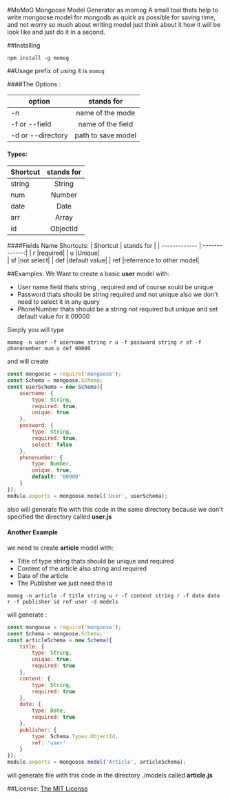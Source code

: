 #MoMoG
Mongoose Model Generator as momog
A small tool thats help to write mongoose model for mongodb as quick as possible for saving time, and not worry so much about writing model just think about it how it will be look like and just do it in a second.

##Installing
```text
npm install -g momog
```

##Usage
prefix of using it is `momog`

####The Options :

| option        | stands for    | 
| ------------- |:-------------:| 
|    -n            |name of the mode          | 
| -f or --field    |   name of the field      |  
| -d or --directory|   path to save model     |  
 
#### Types:
 
| Shortcut        | stands for    | 
| ------------- |:-------------:| 
|    string          |String| 
|    num          |Number|  
|    date          |Date| 
|    arr          |Array| 
|    id          |ObjectId| 

 
####Fields Name Shortcuts:
| Shortcut        | stands for    | 
| ------------- |:-------------:| 
|    r          |required| 
|    u          |Unique|  
|    sf          |not select| 
|    def          |default value| 
|    ref          |referrence to other model| 



##Examples:
We Want to create a basic **user** model with: 

* User name field thats string , required and of course sould be unique
* Password thats should be string required and not unique also we don't need to  select it in any query
* PhoneNumber thats should be a string not required but unique and set default value for it 00000

Simply you will type

```text
momog -n user -f username string r u -f password string r sf -f phonenumber num u def 00000
```

and will create
```js
const mongoose = require('mongoose');
const Schema = mongoose.Schema;
const userSchema = new Schema({
    username: {
        type: String,
        required: true,
        unique: true
    },
    password: {
        type: String,
        required: true,
        select: false
    },
    phonenumber: {
        type: Number,
        unique: true,
        default: '00000'
    }
});
module.exports = mongoose.model('User', userSchema);
```
also will generate file with this code in the same directory because we don't specified the directory called **user.js**

#### Another Example
we need to create **article** model with:

* Title of type string thats should be unique and required 
* Content of the article also string and required 
* Date of the article 
* The Publisher we just need the id

```text
momog -n article -f title string u r -f content string r -f date date r -f publisher id ref user -d models
```

will generate :

```js
const mongoose = require('mongoose');
const Schema = mongoose.Schema;
const articleSchema = new Schema({
    title: {
        type: String,
        unique: true,
        required: true
    },
    content: {
        type: String,
        required: true
    },
    date: {
        type: Date,
        required: true
    },
    publisher: {
        type: Schema.Types.ObjectId,
        ref: 'user'
    }
});
module.exports = mongoose.model('Article', articleSchema);
```
will generate file with this code in the directory ./models called **article.js**

##License:
[The MIT License](https://opensource.org/licenses/MIT)